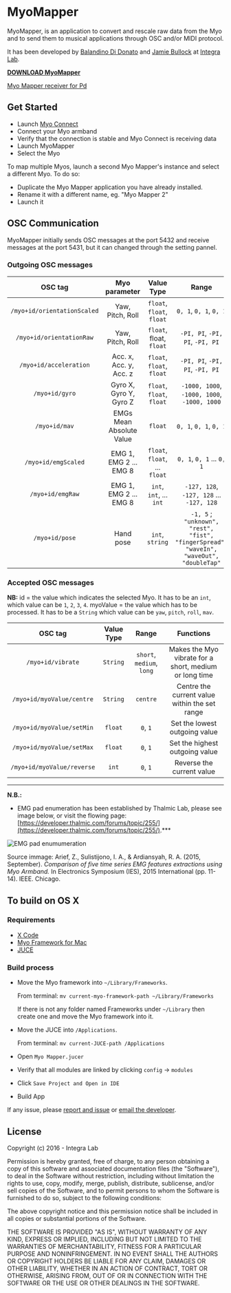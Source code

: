 
# MyoMapper
MyoMapper, is an application to convert and rescale raw data from the Myo and to send them to musical applications through OSC and/or MIDI protocol.

It has been developed by [Balandino Di Donato](http://www.balandinodidonato.com) and [Jamie Bullock](http://jamiebullock.com/) at [Integra Lab](http://www.integra.io/lab).

[**DOWNLOAD MyoMapper**](https://github.com/balandinodidonato/MyoMapper/releases)

[Myo Mapper receiver for Pd](https://github.com/balandinodidonato/MyoMapper/tree/master/examples/Pd)

## Get Started

- Launch [Myo Connect](https://developer.thalmic.com/downloads)
- Connect your Myo armband
- Verify that the connection is stable and Myo Connect is receiving data
- Launch MyoMapper
- Select the Myo

To map multiple Myos, launch a second Myo Mapper's instance and select a different Myo. To do so:
- Duplicate the Myo Mapper application you have already installed.
- Rename it with a different name, eg. "Myo Mapper 2"
- Launch it

## OSC Communication

MyoMapper initially sends OSC messages at the port 5432 and receive messages at the port 5431, but it can changed through the setting pannel.

### Outgoing OSC messages

| OSC tag             | Myo parameter            | Value Type               | Range       |
| :---:               | :---:                    | :---:                    |:---:        |
| `/myo+id/orientationScaled`  | Yaw, Pitch, Roll         | `float`, `float`, `float`      | `0, 1`, `0, 1`, `0, 1`        |
| `/myo+id/orientationRaw`     | Yaw, Pitch, Roll         | `float`, float, `float`      | `-PI, PI`, `-PI, PI`, `-PI, PI`     |
| `/myo+id/acceleration`       | Acc. x, Acc. y, Acc. z   | `float`, `float`, `float`      | `-PI, PI`, `-PI, PI`, `-PI, PI`     |
| `/myo+id/gyro`               | Gyro X, Gyro Y, Gyro Z   | `float`, `float`, `float`      | `-1000, 1000`, `-1000, 1000`, `-1000, 1000` |
| `/myo+id/mav`                | EMGs Mean Absolute Value | `float`                    | `0, 1`, `0, 1`, `0, 1`        |
| `/myo+id/emgScaled`          | EMG 1, EMG 2 ... EMG 8   | `float`, `float`, ... `float`  | `0, 1`, `0, 1` ... `0, 1`        |
| `/myo+id/emgRaw`             | EMG 1, EMG 2 ... EMG 8   | `int`, `int`, ... `int`        | `-127, 128`, `-127, 128` ... `-127, 128`   |
| `/myo+id/pose`               | Hand pose                | `int`, `string`              | `-1, 5` ; `"unknown", "rest",  "fist", "fingerSpread", "waveIn", "waveOut", "doubleTap"` |

### Accepted OSC messages

**NB:**
id = the value which indicates the selected Myo. It has to be an `int`, which value can be `1`, `2`, `3`, `4`.
myoValue = the value which has to be processed. It has to be a `String` which value can be `yaw`, `pitch`, `roll`, `mav`.

| OSC tag                    | Value Type | Range                     | Functions                                              |
| :---:                      | :---:      | :---:                     |  :---:                                                 |
| `/myo+id/vibrate`            | `String`   | `short`, `medium`, `long` | Makes the Myo vibrate for a short, medium or long time |
| `/myo+id/myoValue/centre`    | `String`   | `centre`                  | Centre the current value within the set range          |
| `/myo+id/myoValue/setMin`    | `float`    |  `0`, `1`                 | Set the lowest outgoing value                          |
| `/myo+id/myoValue/setMax`    | `float`    |  `0`, `1`                 | Set the highest outgoing value                         |
| `/myo+id/myoValue/reverse`   | `int`      |  `0`, `1`                 | Reverse the current value                              |

---

**N.B.:**

- EMG pad enumeration has been established by Thalmic Lab, please see image below, or visit the flowing page: [https://developer.thalmic.com/forums/topic/255/](https://developer.thalmic.com/forums/topic/255/).***

![EMG pad enumumeration](http://i59.tinypic.com/1zyez3r.jpg "EMG pad enumumeration")

Source immage: Arief, Z., Sulistijono, I. A., & Ardiansyah, R. A. (2015, September). *Comparison of five time series EMG features extractions using Myo Armband.* In Electronics Symposium (IES), 2015 International (pp. 11-14). IEEE. Chicago.


## To build on OS X

### Requirements

- [X Code](https://developer.apple.com/xcode/)
- [Myo Framework for Mac](https://developer.thalmic.com/downloads)
- [JUCE](https://www.juce.com/get-juce)

### Build process

- Move the Myo framework into `~/Library/Frameworks`.

  From terminal: `mv current-myo-framework-path ~/Library/Frameworks`

  If there is not any folder named Frameworks under `~/Library` then create one and move the Myo framework into it.

- Move the JUCE into `/Applications`.

  From terminal: `mv current-JUCE-path /Applications`

- Open `Myo Mapper.jucer`
- Verify that all modules are linked by clicking `config` -> `modules`
- Click `Save Project and Open in IDE`
- Build App

If any issue, please [report and issue](https://github.com/balandinodidonato/MyoMapper/issues) or [email the developer](info@balandinodidonato.com).

## License

Copyright (c)  2016 - Integra Lab

Permission is hereby granted, free of charge, to any person obtaining a copy
of this software and associated documentation files (the "Software"), to deal
in the Software without restriction, including without limitation the rights
to use, copy, modify, merge, publish, distribute, sublicense, and/or sell
copies of the Software, and to permit persons to whom the Software is
furnished to do so, subject to the following conditions:

The above copyright notice and this permission notice shall be included in
all copies or substantial portions of the Software.

THE SOFTWARE IS PROVIDED "AS IS", WITHOUT WARRANTY OF ANY KIND, EXPRESS OR
IMPLIED, INCLUDING BUT NOT LIMITED TO THE WARRANTIES OF MERCHANTABILITY,
FITNESS FOR A PARTICULAR PURPOSE AND NONINFRINGEMENT. IN NO EVENT SHALL THE
AUTHORS OR COPYRIGHT HOLDERS BE LIABLE FOR ANY CLAIM, DAMAGES OR OTHER
LIABILITY, WHETHER IN AN ACTION OF CONTRACT, TORT OR OTHERWISE, ARISING FROM,
OUT OF OR IN CONNECTION WITH THE SOFTWARE OR THE USE OR OTHER DEALINGS IN
THE SOFTWARE.
